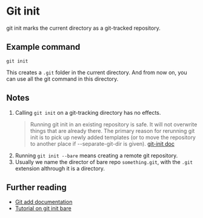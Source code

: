 # Git init

git init marks the current directory as a git-tracked repository.

## Example command

~~~
git init
~~~

This creates a `.git` folder in the current directory. And from now on, you can use all the git command in this directory.

## Notes

1. Calling `git init` on a git-tracking directory has no effects.
    > Running git init in an existing repository is safe. It will not overwrite things that are already there. The primary reason for rerunning git init is to pick up newly added templates (or to move the repository to another place if --separate-git-dir is given).
    [git-init doc](https://www.kernel.org/pub/software/scm/git/docs/git-init.html)
2. Running `git init --bare` means creating a remote git repository.
3. Usually we name the director of bare repo `something.git`, with the `.git` extension althrough it is a directory.

## Further reading

- [Git add documentation](https://www.kernel.org/pub/software/scm/git/docs/git-init.html)
- [Tutorial on git init bare](https://www.atlassian.com/git/tutorials/setting-up-a-repository/git-init)

